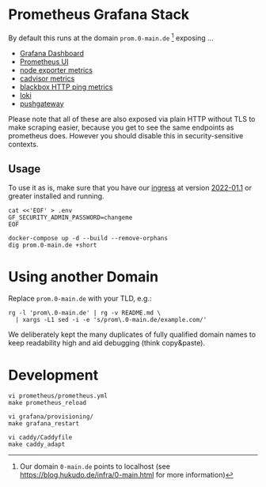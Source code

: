 # Prometheus Grafana Stack
By default this runs at the domain `prom.0-main.de` [^0-main.de] exposing ...

- [Grafana Dashboard](https://grafana.prom.0-main.de/dashboards)
- [Prometheus UI](https://prometheus.prom.0-main.de/targets)
- [node exporter metrics](https://node.prom.0-main.de/metrics)
- [cadvisor metrics](https://cadvisor.prom.0-main.de/metrics)
- [blackbox HTTP ping
  metrics](https://blackbox.prom.0-main.de/probe?module=http_any&target=https://hukudo.de)
- [loki](https://loki.prom.0-main.de/ready)
- [pushgateway](https://pushgateway.prom.0-main.de/)

[^0-main.de]: Our domain `0-main.de` points to localhost (see
              https://blog.hukudo.de/infra/0-main.html for more information)

Please note that all of these are also exposed via plain HTTP without TLS to
make scraping easier, because you get to see the same endpoints as prometheus
does. However you should disable this in security-sensitive contexts.

## Usage
To use it as is, make sure that you have our [ingress][] at version
[2022-01.1](https://gitlab.com/hukudo/ingress/-/tags/2022-01.1) or greater
installed and running.
```
cat <<'EOF' > .env
GF_SECURITY_ADMIN_PASSWORD=changeme
EOF

docker-compose up -d --build --remove-orphans
dig prom.0-main.de +short
```

[ingress]: https://gitlab.com/hukudo/ingress


# Using another Domain
Replace `prom.0-main.de` with your TLD, e.g.:
```
rg -l 'prom\.0-main.de' | rg -v README.md \
  | xargs -L1 sed -i -e 's/prom\.0-main.de/example.com/'
```

We deliberately kept the many duplicates of fully qualified domain names to
keep readability high and aid debugging (think copy&paste).


# Development
```
vi prometheus/prometheus.yml
make prometheus_reload

vi grafana/provisioning/
make grafana_restart

vi caddy/Caddyfile
make caddy_adapt
```
